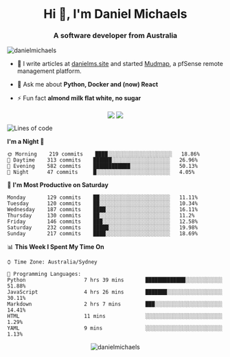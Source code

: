 <h1 align="center">Hi 👋, I'm Daniel Michaels</h1>
<h3 align="center">A software developer from Australia</h3>
<p align="left"> <img src="https://komarev.com/ghpvc/?username=danielmichaels" alt="danielmichaels" /> </p>

- 📝 I write articles at [danielms.site](https://danielms.site) and started [Mudmap](https://mudmap.io?ref=danielmichaels), a pfSense remote management platform.

- 💬 Ask me about **Python, Docker and (now) React**

- ⚡ Fun fact **almond milk flat white, no sugar**

<p align="center">
<a href="https://twitter.com/dansult" target="_blank"><img align="center" src="https://img.shields.io/badge/twitter-%231DA1F2.svg?&style=for-the-badge&logo=twitter&logoColor=white"></a>
<a href="https://linkedin.com/in/daniel-michaels" target="_blank"><img align="center" src="https://img.shields.io/badge/linkedin-%230077B5.svg?&style=for-the-badge&logo=linkedin&logoColor=white"></a>
</p>

<!--START_SECTION:waka-->
![Lines of code](https://img.shields.io/badge/From%20Hello%20World%20I%27ve%20Written-380577%20lines%20of%20code-blue)

**I'm a Night 🦉** 

```text
🌞 Morning    219 commits    ████░░░░░░░░░░░░░░░░░░░░░   18.86% 
🌆 Daytime    313 commits    ██████░░░░░░░░░░░░░░░░░░░   26.96% 
🌃 Evening    582 commits    ████████████░░░░░░░░░░░░░   50.13% 
🌙 Night      47 commits     █░░░░░░░░░░░░░░░░░░░░░░░░   4.05%

```
📅 **I'm Most Productive on Saturday** 

```text
Monday       129 commits    ██░░░░░░░░░░░░░░░░░░░░░░░   11.11% 
Tuesday      120 commits    ██░░░░░░░░░░░░░░░░░░░░░░░   10.34% 
Wednesday    187 commits    ████░░░░░░░░░░░░░░░░░░░░░   16.11% 
Thursday     130 commits    ██░░░░░░░░░░░░░░░░░░░░░░░   11.2% 
Friday       146 commits    ███░░░░░░░░░░░░░░░░░░░░░░   12.58% 
Saturday     232 commits    █████░░░░░░░░░░░░░░░░░░░░   19.98% 
Sunday       217 commits    ████░░░░░░░░░░░░░░░░░░░░░   18.69%

```


📊 **This Week I Spent My Time On** 

```text
⌚︎ Time Zone: Australia/Sydney

💬 Programming Languages: 
Python                   7 hrs 39 mins       █████████████░░░░░░░░░░░░   51.88% 
JavaScript               4 hrs 26 mins       ███████░░░░░░░░░░░░░░░░░░   30.11% 
Markdown                 2 hrs 7 mins        ███░░░░░░░░░░░░░░░░░░░░░░   14.41% 
HTML                     11 mins             ░░░░░░░░░░░░░░░░░░░░░░░░░   1.29% 
YAML                     9 mins              ░░░░░░░░░░░░░░░░░░░░░░░░░   1.13%

```


<!--END_SECTION:waka-->

<p align="center"> <img src="https://github-readme-stats.vercel.app/api?username=danielmichaels&show_icons=true" alt="danielmichaels" /> </p>

